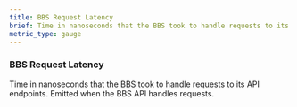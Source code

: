 ```yaml
---
title: BBS Request Latency
brief: Time in nanoseconds that the BBS took to handle requests to its API endpoints. Emitted when the BBS API handles requests.
metric_type: gauge
---
```


### BBS Request Latency

Time in nanoseconds that the BBS took to handle requests to its API endpoints. Emitted when the BBS API handles requests.